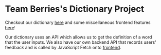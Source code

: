 # Team Berries's Dictionary Project

Checkout our dictionary [here](https://teamberries.tk/) and some miscellaneous frontend features [here](https://random-ign.github.io/Team-Berries-Fastpages/)!

Our dictionary uses an API which allows us to get the definition of a word that the user inputs. We also have our own backend API that records users' feedback and is called by JavaScript Fetch onto [frontend](https://random-ign.github.io/Team-Berries-Fastpages/2022/10/20/feedback.html).